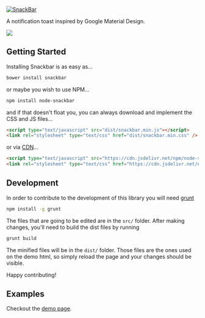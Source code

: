 [![SnackBar](http://www.polonel.com/snackbar/logo_large.png)](http://www.polonel.com/snackbar)

A notification toast inspired by Google Material Design.

[![](https://data.jsdelivr.com/v1/package/npm/node-snackbar/badge)](https://www.jsdelivr.com/package/npm/node-snackbar)

Getting Started
---------------

Installing Snackbar is as easy as...

```bash
bower install snackbar
```
or maybe you wish to use NPM...

```bash
npm install node-snackbar
```
and if that doesn't float you, you can always download and implement the CSS and JS files...
```html
<script type="text/javascript" src="dist/snackbar.min.js"></script>
<link rel="stylesheet" type="text/css" href="dist/snackbar.min.css" />
```

or via [CDN](https://www.jsdelivr.com/package/npm/node-snackbar?path=dist)...
```html
<script type="text/javascript" src="https://cdn.jsdelivr.net/npm/node-snackbar@latest/src/js/snackbar.min.js"></script>
<link rel="stylesheet" type="text/css" href="https://cdn.jsdelivr.net/npm/node-snackbar@latest/dist/snackbar.min.css" />
```

Development
---------------

In order to contribute to the development of this library you will need [grunt](https://gruntjs.com/)

```bash
npm install -g grunt
```

The files that are going to be edited are in the `src/` folder.
After making changes, you'll need to build the dist files by running

```bash
grunt build
```

The minified files will be in the `dist/` folder. Those files are the ones used
on the demo html, so simply reload the page and your changes should be visible.

Happy contributing!

Examples
--------
Checkout the [demo page](http://www.polonel.com/snackbar).
